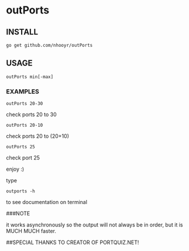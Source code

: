 # outPorts

## INSTALL

	go get github.com/nhooyr/outPorts

## USAGE

	outPorts min[-max]

### EXAMPLES
	outPorts 20-30

check ports 20 to 30

	outPorts 20-10

check ports 20 to (20+10)

	outPorts 25

check port 25

enjoy :)

type

	outports -h

to see documentation on terminal

###NOTE

it works asynchronously so the output will not always be in order, but it is MUCH MUCH faster.

##SPECIAL THANKS TO CREATOR OF PORTQUIZ.NET!
